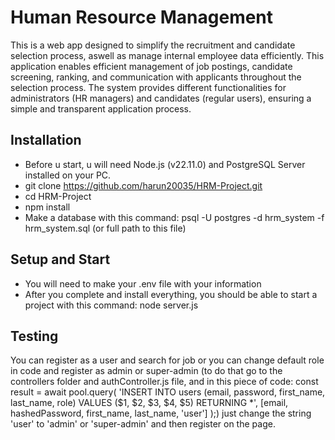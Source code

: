 # Human Resource Management
This is a web app designed to simplify the recruitment and candidate selection process, aswell as manage internal employee data efficiently. This application enables efficient management of job postings, candidate screening, ranking, and communication with applicants throughout the selection process.
The system provides different functionalities for administrators (HR managers) and candidates (regular users), ensuring a simple and transparent application process.
## Installation
- Before u start, u will need Node.js (v22.11.0) and PostgreSQL Server installed on your PC.
- git clone https://github.com/harun20035/HRM-Project.git
- cd HRM-Project
- npm install
- Make a database with this command: psql -U postgres -d hrm_system -f hrm_system.sql (or full path to this file)
## Setup and Start
- You will need to make your .env file with your information
- After you complete and install everything, you should be able to start a project with this command: node server.js
## Testing
You can register as a user and search for job or you can change default role in code and register as admin or super-admin (to do that go to the controllers folder and authController.js file, and in this piece of code:
   const result = await pool.query(
            'INSERT INTO users (email, password, first_name, last_name, role) VALUES ($1, $2, $3, $4, $5) RETURNING *',
            [email, hashedPassword, first_name, last_name, 'user']
        );) just change the string 'user' to 'admin' or 'super-admin' and then register on the page.
